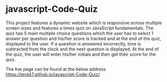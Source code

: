# javascript-Code-Quiz
This project features a dynamic website which is responsive across multiple screen sizes and features a times quiz on JavaScript fundamentals. The quiz has 5 main multiple choice questions which the user has to select 1 answer per question and his/her score is tracked and at the end of the quiz, displayed to the user. If a question is answered incorrectly, time is subtracted from the clock and the next question is displayed. At the end of the quiz, the user will enter his/her initials and then get their score for the quiz.

The live page can be found at the below address
https://terd47.github.io/javascript-Code-Quiz/